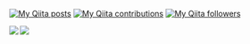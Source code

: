 [![My Qiita posts](https://qiita-badge.apiapi.app/s/septum128/posts.svg)](http://qiita.com/septum128)
[![My Qiita contributions](https://qiita-badge.apiapi.app/s/septum128/contributions.svg)](http://qiita.com/septum128)
[![My Qiita followers](https://qiita-badge.apiapi.app/s/septum128/followers.svg)](http://qiita.com/septum128)

<a href="https://github.com/interceptor128/interceptor128">
<img align="left" src="https://github-readme-stats.vercel.app/api?username=interceptor128&show_icons=true&theme=solarized-dark" />
</a>
<a href="https://github.com/interceptor128/interceptor128">
<img align="left" src="https://github-readme-stats.vercel.app/api/top-langs/?username=interceptor128&hide=html,css" />
</a>
